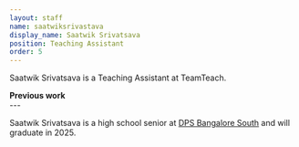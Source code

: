 ```yaml
---
layout: staff
name: saatwiksrivastava
display_name: Saatwik Srivatsava
position: Teaching Assistant
order: 5
---
```


<div>
<p>Saatwik Srivatsava is a Teaching Assistant at TeamTeach.</p>

<p>
<b>Previous work</b><br>
---
</p>
</div>


<div>
Saatwik Srivatsava is a high school senior at <a href="https://south.dpsbangalore.edu.in" target="_blank">DPS Bangalore South</a> and will graduate in 2025.
</div>